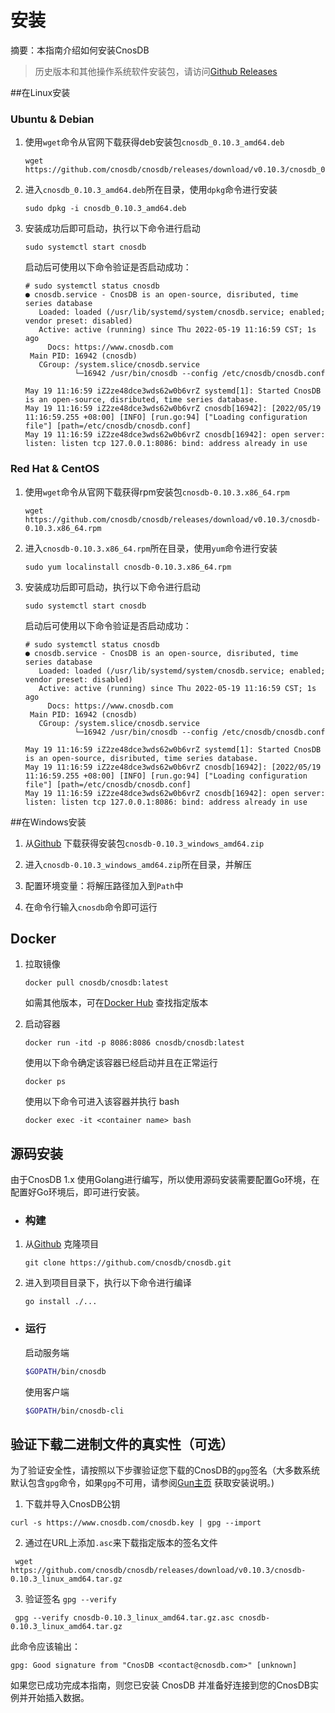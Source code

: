 # 安装

摘要：本指南介绍如何安装CnosDB

> 历史版本和其他操作系统软件安装包，请访问[Github Releases](https://github.com/cnosdb/cnosdb/releases)

##在Linux安装

### Ubuntu & Debian

1. 使用`wget`命令从官网下载获得deb安装包`cnosdb_0.10.3_amd64.deb`
   ```shell
   wget https://github.com/cnosdb/cnosdb/releases/download/v0.10.3/cnosdb_0.10.3_amd64.deb
   ```
   
2. 进入`cnosdb_0.10.3_amd64.deb`所在目录，使用`dpkg`命令进行安装
   ```shell
   sudo dpkg -i cnosdb_0.10.3_amd64.deb
   ```

3. 安装成功后即可启动，执行以下命令进行启动
   ```shell
   sudo systemctl start cnosdb
   ```
   
    启动后可使用以下命令验证是否启动成功：
    ```
    # sudo systemctl status cnosdb
    ● cnosdb.service - CnosDB is an open-source, disributed, time series database
       Loaded: loaded (/usr/lib/systemd/system/cnosdb.service; enabled; vendor preset: disabled)
       Active: active (running) since Thu 2022-05-19 11:16:59 CST; 1s ago
         Docs: https://www.cnosdb.com
     Main PID: 16942 (cnosdb)
       CGroup: /system.slice/cnosdb.service
               └─16942 /usr/bin/cnosdb --config /etc/cnosdb/cnosdb.conf
    
    May 19 11:16:59 iZ2ze48dce3wds62w0b6vrZ systemd[1]: Started CnosDB is an open-source, disributed, time series database.
    May 19 11:16:59 iZ2ze48dce3wds62w0b6vrZ cnosdb[16942]: [2022/05/19 11:16:59.255 +08:00] [INFO] [run.go:94] ["Loading configuration file"] [path=/etc/cnosdb/cnosdb.conf]
    May 19 11:16:59 iZ2ze48dce3wds62w0b6vrZ cnosdb[16942]: open server: listen: listen tcp 127.0.0.1:8086: bind: address already in use  
    ```    


### Red Hat & CentOS

1. 使用`wget`命令从官网下载获得rpm安装包`cnosdb-0.10.3.x86_64.rpm`
   ```shell
   wget https://github.com/cnosdb/cnosdb/releases/download/v0.10.3/cnosdb-0.10.3.x86_64.rpm
   ```

2. 进入`cnosdb-0.10.3.x86_64.rpm`所在目录，使用`yum`命令进行安装
   ```shell
   sudo yum localinstall cnosdb-0.10.3.x86_64.rpm
   ```


3. 安装成功后即可启动，执行以下命令进行启动
   ```shell
   sudo systemctl start cnosdb
   ```
   启动后可使用以下命令验证是否启动成功：
    ```
    # sudo systemctl status cnosdb
    ● cnosdb.service - CnosDB is an open-source, disributed, time series database
       Loaded: loaded (/usr/lib/systemd/system/cnosdb.service; enabled; vendor preset: disabled)
       Active: active (running) since Thu 2022-05-19 11:16:59 CST; 1s ago
         Docs: https://www.cnosdb.com
     Main PID: 16942 (cnosdb)
       CGroup: /system.slice/cnosdb.service
               └─16942 /usr/bin/cnosdb --config /etc/cnosdb/cnosdb.conf
    
    May 19 11:16:59 iZ2ze48dce3wds62w0b6vrZ systemd[1]: Started CnosDB is an open-source, disributed, time series database.
    May 19 11:16:59 iZ2ze48dce3wds62w0b6vrZ cnosdb[16942]: [2022/05/19 11:16:59.255 +08:00] [INFO] [run.go:94] ["Loading configuration file"] [path=/etc/cnosdb/cnosdb.conf]
    May 19 11:16:59 iZ2ze48dce3wds62w0b6vrZ cnosdb[16942]: open server: listen: listen tcp 127.0.0.1:8086: bind: address already in use  
    ```  

##在Windows安装


1. 从[Github](https://github.com/cnosdb/cnosdb/releases) 下载获得安装包`cnosdb-0.10.3_windows_amd64.zip`
    
2. 进入`cnosdb-0.10.3_windows_amd64.zip`所在目录，并解压

3. 配置环境变量：将解压路径加入到`Path`中

4. 在命令行输入`cnosdb`命令即可运行

## Docker

1. 拉取镜像

    ```shell
    docker pull cnosdb/cnosdb:latest
    ```
    如需其他版本，可在[Docker Hub](https://hub.docker.com/r/cnosdb/cnosdb/tags) 查找指定版本
2. 启动容器

    ```shell
    docker run -itd -p 8086:8086 cnosdb/cnosdb:latest
    ```
   使用以下命令确定该容器已经启动并且在正常运行
    ```shell
    docker ps
    ```
   使用以下命令可进入该容器并执行 bash
   ```shell
   docker exec -it <container name> bash
    ```


## 源码安装
由于CnosDB 1.x 使用Golang进行编写，所以使用源码安装需要配置Go环境，在配置好Go环境后，即可进行安装。
- ### 构建

1. 从[Github](https://github.com/cnosdb/cnosdb/) 克隆项目

   ```
   git clone https://github.com/cnosdb/cnosdb.git
   ```

2. 进入到项目目录下，执行以下命令进行编译

   ```
   go install ./...
   ```

- ### 运行

  启动服务端

   ```bash
   $GOPATH/bin/cnosdb
   ```

  使用客户端

   ```bash
   $GOPATH/bin/cnosdb-cli
   ```

## 验证下载二进制文件的真实性（可选）

  为了验证安全性，请按照以下步骤验证您下载的CnosDB的`gpg`签名（大多数系统默认包含`gpg`命令，如果`gpg`不可用，请参阅[Gun主页](https://gnupg.org/download) 获取安装说明。)

   1. 下载并导入CnosDB公钥

   ```
   curl -s https://www.cnosdb.com/cnosdb.key | gpg --import
   ```

   2. 通过在URL上添加`.asc`来下载指定版本的签名文件

   ```shell
    wget https://github.com/cnosdb/cnosdb/releases/download/v0.10.3/cnosdb-0.10.3_linux_amd64.tar.gz
   ```

   3. 验证签名 `gpg --verify`

   ```shell
    gpg --verify cnosdb-0.10.3_linux_amd64.tar.gz.asc cnosdb-0.10.3_linux_amd64.tar.gz
   ```

  此命令应该输出：

   ```shell
   gpg: Good signature from "CnosDB <contact@cnosdb.com>" [unknown]
   ```

如果您已成功完成本指南，则您已安装 CnosDB 并准备好连接到您的CnosDB实例并开始插入数据。



